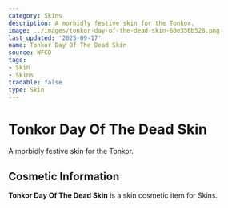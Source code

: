 ```yaml
---
category: Skins
description: A morbidly festive skin for the Tonkor.
image: ../images/tonkor-day-of-the-dead-skin-60e356b528.png
last_updated: '2025-09-17'
name: Tonkor Day Of The Dead Skin
source: WFCD
tags:
- Skin
- Skins
tradable: false
type: Skin
---
```


# Tonkor Day Of The Dead Skin

A morbidly festive skin for the Tonkor.

## Cosmetic Information

**Tonkor Day Of The Dead Skin** is a skin cosmetic item for Skins.

